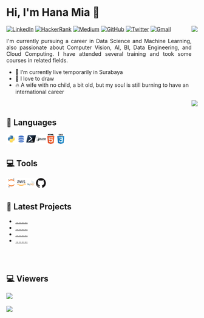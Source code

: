 # Hi, I'm Hana Mia 👋 
<img align='right' src="https://media.giphy.com/media/3o7aD9CIy1AfFDTJ3W/giphy.gif" height="150px">

<p>
  <a href="https://www.linkedin.com/in/hana-mia-nurpradita/" target="_blank"><img alt="LinkedIn" <img alt="LinkedIn" src="https://img.shields.io/badge/linkedin-%230077B5.svg?style=for-the-badge&logo=linkedin&logoColor=white"/></a>
  <a href="https://www.hackerrank.com/hanamianp" target="_blank"><img alt="HackerRank" src="https://img.shields.io/badge/-Hackerrank-2EC866?style=for-the-badge&logo=HackerRank&logoColor=white"/></a>
  <a href="https://www.kaggle.com/hanamianurpradita" target="_blank"><img alt="Medium" src="https://img.shields.io/badge/Kaggle-2C8EBB?&style=for-the-badge&logo=kaggle&logoColor=white" /></a>   
  <a href="https://github.com/hanamian" target="_blank"><img alt="GitHub" src="https://img.shields.io/badge/github-%23121011.svg?style=for-the-badge&logo=github&logoColor=white"/></a>  
  <a href="https://twitter.com/HNurpradita" target="_blank"><img alt="Twitter" src="https://img.shields.io/badge/twitter-%231DA1F2.svg?&style=for-the-badge&logo=twitter&logoColor=white" /></a>  
  <a href="mailto:hanamianp@gmail.com" target="_blank"><img alt="Gmail" src="https://img.shields.io/badge/gmail-D14836?&style=for-the-badge&logo=gmail&logoColor=white"/></a>  
</p>

<p align='justify'>
I'm currently pursuing a career in Data Science and Machine Learning, also passionate about 
Computer Vision, AI, BI, Data Engineering, and Cloud Computing. I have attended several training and took some courses in related fields.
</p>

- :house_with_garden:  I’m currently live temporarily in Surabaya
- :art: I love to draw
- :fire: A wife with no child, a bit old, but my soul is still burning to have an international career
<img align='right' src="https://github-readme-stats.vercel.app/api/top-langs/?username=hanamian&layout=compact)](https://github.com/hanamian/github-readme-stats">

<br/>

## :green_book: Languages 
<img align="left" alt="Python" width="26px" src="https://raw.githubusercontent.com/github/explore/80688e429a7d4ef2fca1e82350fe8e3517d3494d/topics/python/python.png" />
<img align="left" alt="SQL" width="26px" src="https://raw.githubusercontent.com/github/explore/80688e429a7d4ef2fca1e82350fe8e3517d3494d/topics/sql/sql.png" />
<img align="left" alt="Powershell" width="26px" src="https://raw.githubusercontent.com/github/explore/80688e429a7d4ef2fca1e82350fe8e3517d3494d/topics/powershell/powershell.png" />
<img align="left" alt="Bash" width="26px" src="https://raw.githubusercontent.com/github/explore/80688e429a7d4ef2fca1e82350fe8e3517d3494d/topics/bash/bash.png" />
<img align="left" alt="HTML" width="26px" src="https://raw.githubusercontent.com/github/explore/80688e429a7d4ef2fca1e82350fe8e3517d3494d/topics/html/html.png" />
<img align="left" alt="CSS" width="26px" src="https://raw.githubusercontent.com/github/explore/80688e429a7d4ef2fca1e82350fe8e3517d3494d/topics/css/css.png" />


<br/>
<br/>

## :computer: Tools

<img align="left" alt="Jupyter Notebook" width="26px" src="https://raw.githubusercontent.com/github/explore/80688e429a7d4ef2fca1e82350fe8e3517d3494d/topics/jupyter-notebook/jupyter-notebook.png" />
<img align="left" alt="AWS" width="26px" src="https://raw.githubusercontent.com/github/explore/80688e429a7d4ef2fca1e82350fe8e3517d3494d/topics/aws/aws.png" />
<img align="left" alt="MySQL" width="26px" src="https://raw.githubusercontent.com/github/explore/80688e429a7d4ef2fca1e82350fe8e3517d3494d/topics/mysql/mysql.png" />
<img align="left" alt="GitHub" width="26px" src="https://raw.githubusercontent.com/github/explore/78df643247d429f6cc873026c0622819ad797942/topics/github/github.png" />

<br/>
<br/>

## :construction: Latest Projects

<!-- BLOG-POST-LIST:START -->
- [........](https:)
- [........](https:)
- [........](https:)
- [........](https:)

<br/>
<br/>

## :computer: Viewers
<img align='left' src="https://profile-counter.glitch.me/{hanamian}/count.svg">
<br/>
<br/>
<img align='left' src="https://github-readme-stats.vercel.app/api?username=hanamian">



